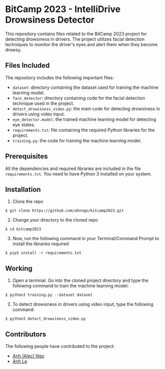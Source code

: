 # BitCamp 2023 - IntelliDrive Drowsiness Detector

This repository contains files related to the BitCamp 2023 project for detecting drowsiness in drivers. The project utilizes facial detection techniques to monitor the driver's eyes and alert them when they become drowsy.

## Files Included

The repository includes the following important files:

- `dataset`: directory containing the dataset used for training the machine learning model.
- `face_detector`: directory containing code for the facial detection technique used in the project.
- `detect_drowsiness_video.py`: the main code for detecting drowsiness in drivers using video input.
- `eye_detector.model`: the trained machine learning model for detecting eye states.
- `requirements.txt`: file containing the required Python libraries for the project.
- `training.py`: the code for training the machine learning model.

## Prerequisites

All the dependencies and required libraries are included in the file `requirements.txt`. You need to have Python 3 installed on your system.

## Installation

1. Clone the repo

```
$ git clone https://github.com/ahnngo/bitcamp2023.git
```

2. Change your directory to the cloned repo 

```
$ cd bitcamp2023
```

3. Now, run the following command in your Terminal/Command Prompt to install the libraries required

```
$ pip3 install -r requirements.txt
```

## Working

1. Open a terminal. Go into the cloned project directory and type the following command to train the machine learning model:

```
$ python3 training.py --dataset dataset
```

2. To detect drowsiness in drivers using video input, type the following command:

```
$ python3 detect_drowsiness_video.py
```

## Contributors

The following people have contributed to the project:

- [Anh (Alec) Ngo](https://github.com/ahnngo)
- [Anh Le](https://github.com/anhle1008)
